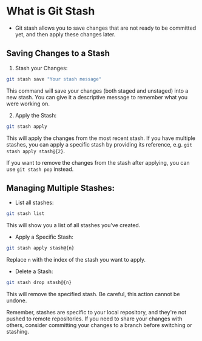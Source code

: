 # What is Git Stash

- Git stash allows you to save changes that are not ready to be committed yet, and then apply these changes later.

## Saving Changes to a Stash

1. Stash your Changes:

```bash
git stash save "Your stash message"
```

This command will save your changes (both staged and unstaged) into a new stash. You can give it a descriptive message to remember what you were working on.

2. Apply the Stash:

```bash
git stash apply
```

This will apply the changes from the most recent stash. If you have multiple stashes, you can apply a specific stash by providing its reference, e.g. `git stash apply stash@{2}`.

If you want to remove the changes from the stash after applying, you can use `git stash pop` instead.

## Managing Multiple Stashes:

- List all stashes:

```bash
git stash list
```

This will show you a list of all stashes you've created.

- Apply a Specific Stash:

```bash
git stash apply stash@{n}
```

Replace `n` with the index of the stash you want to apply.

- Delete a Stash:

```bash
git stash drop stash@{n}
```

This will remove the specified stash. Be careful, this action cannot be undone.

Remember, stashes are specific to your local repository, and they're not pushed to remote repositories. If you need to share your changes with others, consider committing your changes to a branch before switching or stashing.
